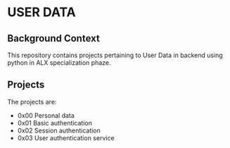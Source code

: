 # USER DATA

## Background Context
This repository contains projects pertaining to User Data in backend using python in ALX specialization phaze.

## Projects
The projects are:
- 0x00 Personal data
- 0x01 Basic authentication
- 0x02 Session authentication
- 0x03 User authentication service
